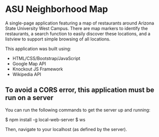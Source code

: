 # ASU Neighborhood Map

A single-page application featuring a map of restaurants around Arizona State University West Campus. 
There are map markers to identify the restaurants, a search function to easily discover these locations, 
and a listview to support simple browsing of all locations. 

This application was built using:
* HTML/CSS/Bootstrap/JavaScript
* Google Map API
* Knockout JS Framework
* Wikipedia API

## To avoid a CORS error, this application must be run on a server 
You can run the following commands to get the server up and running:

 $ npm install -g local-web-server
 $ ws
 
 Then, navigate to your localhost (as defined by the server).
